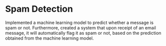 # Spam Detection

Implemented a machine learning model to predict whether a message is spam or not. Furthermore, created a system that upon receipt of an email message, it will automatically flag it as spam or not, based on the prediction obtained from the machine learning model.
